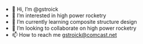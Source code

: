 - 👋 Hi, I’m @gstroick
- 👀 I’m interested in high power rocketry
- 🌱 I’m currently learning composite structure design
- 💞️ I’m looking to collaborate on high power rocketry
- 📫 How to reach me gstroick@comcast.net

<!---
gstroick/gstroick is a ✨ special ✨ repository because its `README.md` (this file) appears on your GitHub profile.
You can click the Preview link to take a look at your changes.
--->
